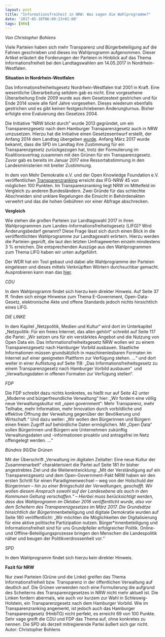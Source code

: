 ```yaml
---
layout: post
title: "Informationsfreiheit in NRW: Was sagen die Wahlprogramme?"
date: '2017-05-10T06:00:23+01:00'
tags: [NRW]
---
```

*Von Christopher Bohlens*

Viele Parteien haben sich mehr Transparenz und Bürgerbeteiligung auf die Fahnen geschrieben und dieses ins Wahlprogramm aufgenommen. Dieser Artikel erläutert die Forderungen der Parteien in Hinblick auf das Thema Informationsfreiheit bei den Landtagswahlen am 14.05.2017 in Nordrhein-Westfalen.

**Situation in Nordrhein-Westfalen**

Das Informationsfreiheitsgesetz Nordrhein-Westfalen trat 2001 in Kraft. Eine wesentliche Überarbeitung seitdem gab es nicht. Eine vorgesehene Überarbeitung Ende 2009 wurde aus dem Gesetzestext gestrichen und für Ende 2014 sowie alle fünf Jahre vorgesehen. Dieses wiederum ebenfalls gestrichen und es gibt keinen festgeschriebenen Änderungturnus. Bisher erfolgte eine Evaluierung des Gesetzes 2004.

Die Initiative “NRW blickt durch” wurde 2013 gegründet, um ein Transparenzgesetz nach dem Hamburger Transparenzgesetz auch in NRW umzusetzen. Hierzu hat die Initiative einen Gesetzesentwurf erstellt, der Anfang 2014 dem Landtag übergeben [wurde](http://www.nrw-blickt-durch.de/aktuelles/c/a/einsicht-fuer-besseren-durchblick/). Anfang März 2017 wurde bekannt, dass die SPD im Landtag ihre Zustimmung für ein Transparenzgesetz zurückgezogen hat, trotz der Formulierung im Koalitionsvertrag zusammen mit den Grünen für ein Transparenzgesetz. Zuvor gab es bereits im Januar 2017 eine Ressortabstimmung in den Landesministerien mit breiter Zustimmung.

In dem von Mehr Demokratie e.V. und der Open Knowledge Foundation e.V. veröffentlichen [Transparenzranking](https://transparenzranking.de/laender/nrw/) erreicht das IFG-NRW 45 von möglichen 100 Punkten. Im Transparenzranking liegt NRW im Mittelfeld im Vergleich zu anderen Bundesländern. Zwei Gründe für das schlechte Abschneiden sind unklare Regelungen die Einsicht in Behördenakten verwehrt und das die hohen Gebühren vor einer Abfrage abschrecken.

**Vergleich**

Wie stehen die großen Parteien zur Landtagswahl 2017 in ihren Wahlprogrammen zum Landes-Informationsfreiheitsgesetz (LIFG)? Wird Änderungsbedarf genannt? Diese Frage lässt sich durch einen Blick in die veröffentlichten Wahlprogramme zur Landtagswahl erörtern. Hierzu werden die Parteien geprüft, die laut den letzten Umfragewerten einzeln mindestens 3 % erreichen. Die entsprechenden Auszüge aus den Wahlprogrammen zum Thema LIFG haben wir unten aufgeführt.

Der WDR hat ein Tool gebaut und dabei alle Wahlprogramme der Parteien eingelesen und dieses mittels Verknüpften Wörtern durchsuchbar gemacht. Ausprobieren kann man das [hier](http://data.wdr.de/wdr/nachrichten/landespolitik/landtagswahl/wahlprogramme/?customwords=Informationsfreiheit%2BTransparenzgesetz%2BInformationsfreiheitsgesetzes%2BInformationsfreiheitsrecht%2BOpen-Data-Gesetz%2BOpen-Data-Kommunen%2BOpenGovernment%2BOpenGovernment-Prinzipien%2BOpenGovernment-Initiative).

*CDU*

In dem Wahlprogramm findet sich hierzu kein direkter Hinweis. Auf Seite 37 ff. finden sich einige Hinweise zum Thema E-Government, Open-Data-Gesetz, elektronische Akte und offene Standards jedoch nichts hinsichtlich eines LIFG.

*DIE LINKE*

In dem Kapitel „Netzpolitik, Medien und Kultur“ wird dort im Unterkapitel „Netzpolitik: Für ein freies Internet, das allen gehört“ schreibt auf Seite 117 die Partei: „Wir setzen uns für ein verstärktes Angebot und die Nutzung von Open Data ein. Das Informationsfreiheitsgesetz NRW wollen wir zu einem Transparenzgesetz nach Hamburger Vorbild ausbauen. Staatliche Informationen müssen grundsätzlich in maschinenlesbaren Formaten im Internet auf einer geeigneten Plattform zur Verfügung stehen. ...“ und dort weiter in einer Auflistung auf Seite 118: „Das Informationsfreiheitsgesetz zu einem Transparenzgesetz nach Hamburger Vorbild ausbauen“  und „Verwaltungsdaten in offenen Formaten zur Verfügung stellen“.

*FDP*

Die FDP schreibt dazu nichts konkretes, es hießt nur auf Seite 42 unter „Moderne und bürgerfreundliche Verwaltung“ hier: „Wir fordern eine völlig neue Verwaltungskultur mit „open government“: Mehr Transparenz, mehr Teilhabe, mehr Information, mehr Innovation durch vorbildliche und effektive Öffnung der Verwaltung gegenüber der Bevölkerung und Wirtschaft.“ Und dazu weiter: „Wir wollen den Bürgerinnen und Bürgern einen freien Zugriff auf behördliche Daten ermöglichen. Mit „Open Data“ sollen Bürgerinnen und Bürgern wie Unternehmen zukünftig Verwaltungsdaten und -informationen proaktiv und antragsfrei im Netz offengelegt werden. ...“

*Bündnis 90/Die Grünen*

Mit der Überschrift „Verwaltung im digitalen Zeitalter: Eine neue Kultur der Zusammenarbeit“ charakterisiert die Partei auf Seite 181 ihr bisher angestrebtes Ziel und die Weiterentwicklung: „Mit der Verständigung auf ein Transparenzgesetz und dem Open-Government-Pakt NRW haben wir den ersten Schritt für einen Paradigmenwechsel – weg von der Holschuld der Bürger*innen – hin zu einer Bringschuld der Verwaltungen, geschafft. Wir wollen diesem Anspruch sowohl auf der Landesebene als auch in den Kommunen Geltung verschaffen.“ – Hierbei muss berücksichtigt werden, dass das Wahlprogramm im Oktober 2016 veröffentlicht wurde, also vor dem Scheitern des Transparenzgesetzes im März 2017. Die Grundsätze hinsichtlich der Bürger*innenbeteiligung und digitale Demokratie wurden auf Seite 180 veröffentlicht: „Wir möchten die Möglichkeiten der Digitalisierung für eine aktive politische Partizipation nutzen. Bürger*innenbeteiligung und Informationsfreiheit sind für uns Grundpfeiler erfolgreicher Politik. Online- und Offline-Beteiligungsprozesse bringen den Menschen die Landespolitik näher und beugen der Politikverdrossenheit vor.“

*SPD*

In dem Wahlprogramm findet sich hierzu kein direkter Hinweis.

**Fazit für NRW**

Nur zwei Parteien (Grüne und die Linke) greifen das Thema Informationsfreiheit bzw. Transparenz in der öffentlichen Verwaltung auf deutlich auf. Die Grünen verwenden noch eine Formulierung die aufgrund des Scheiterns des Transparenzgesetzes in NRW nicht mehr aktuell ist. Die Linken fordern abermals, wie auch vor kurzem zur Wahl in Schleswig-Holstein, ein Transparenzgesetz nach dem Hamburger Vorbild. Wie im Transparenzranking angemerkt, ist jedoch auch das Hamburger Transparenzgesetz (HmbTG) nicht perfekt, es erreicht 69 von 100 Punkte.  Sehr vage greift die CDU und FDP das Thema auf, ohne konkretes zu nennen. Die SPD als derzeit mitregierende Partei äußert sich gar nicht.
Autor: Christopher Bohlens
